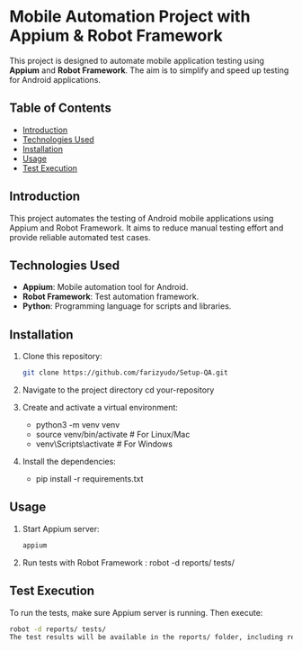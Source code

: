 # Mobile Automation Project with Appium & Robot Framework

This project is designed to automate mobile application testing using **Appium** and **Robot Framework**. The aim is to simplify and speed up testing for Android applications.

## Table of Contents
- [Introduction](#introduction)
- [Technologies Used](#technologies-used)
- [Installation](#installation)
- [Usage](#usage)
- [Test Execution](#test-execution)

## Introduction
This project automates the testing of Android mobile applications using Appium and Robot Framework. It aims to reduce manual testing effort and provide reliable automated test cases.

## Technologies Used
- **Appium**: Mobile automation tool for Android.
- **Robot Framework**: Test automation framework.
- **Python**: Programming language for scripts and libraries.

## Installation
1. Clone this repository:
   ```bash
   git clone https://github.com/farizyudo/Setup-QA.git

2. Navigate to the project directory
    cd your-repository

3. Create and activate a virtual environment:
    - python3 -m venv venv
    - source venv/bin/activate  # For Linux/Mac
    - venv\Scripts\activate     # For Windows

4. Install the dependencies:
    - pip install -r requirements.txt

## Usage
1. Start Appium server:
   ```bash
   appium

2. Run tests with Robot Framework : 
  robot -d reports/ tests/


## Test Execution
To run the tests, make sure Appium server is running. Then execute:
```bash
robot -d reports/ tests/
The test results will be available in the reports/ folder, including report.html and log.html.

